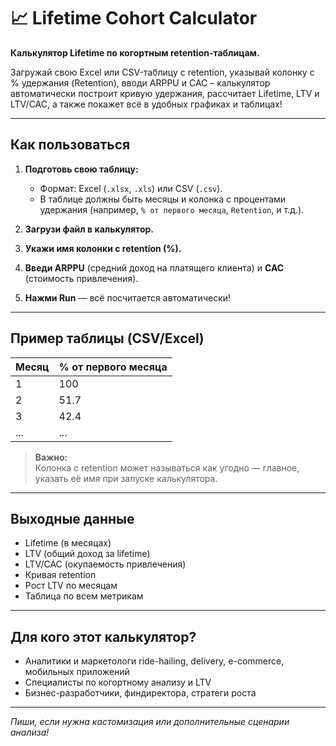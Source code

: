 # 📈 Lifetime Cohort Calculator

**Калькулятор Lifetime по когортным retention-таблицам.**

Загружай свою Excel или CSV-таблицу с retention, указывай колонку с % удержания (Retention), вводи ARPPU и CAC – калькулятор автоматически построит кривую удержания, рассчитает Lifetime, LTV и LTV/CAC, а также покажет всё в удобных графиках и таблицах!

---

## Как пользоваться

1. **Подготовь свою таблицу:**  
   - Формат: Excel (`.xlsx`, `.xls`) или CSV (`.csv`).  
   - В таблице должны быть месяцы и колонка с процентами удержания (например, `% от первого месяца`, `Retention`, и т.д.).

2. **Загрузи файл в калькулятор.**  
3. **Укажи имя колонки с retention (%).**  
4. **Введи ARPPU** (средний доход на платящего клиента) и **CAC** (стоимость привлечения).  
5. **Нажми Run** — всё посчитается автоматически!

---

## Пример таблицы (CSV/Excel)

| Месяц | % от первого месяца |
|-------|---------------------|
| 1     | 100                 |
| 2     | 51.7                |
| 3     | 42.4                |
| ...   | ...                 |

> **Важно:**  
> Колонка с retention может называться как угодно — главное, указать её имя при запуске калькулятора.

---

## Выходные данные

- Lifetime (в месяцах)
- LTV (общий доход за lifetime)
- LTV/CAC (окупаемость привлечения)
- Кривая retention
- Рост LTV по месяцам
- Таблица по всем метрикам

---

## Для кого этот калькулятор?

- Аналитики и маркетологи ride-hailing, delivery, e-commerce, мобильных приложений
- Специалисты по когортному анализу и LTV
- Бизнес-разработчики, финдиректора, стратеги роста

---

*Пиши, если нужна кастомизация или дополнительные сценарии анализа!*

